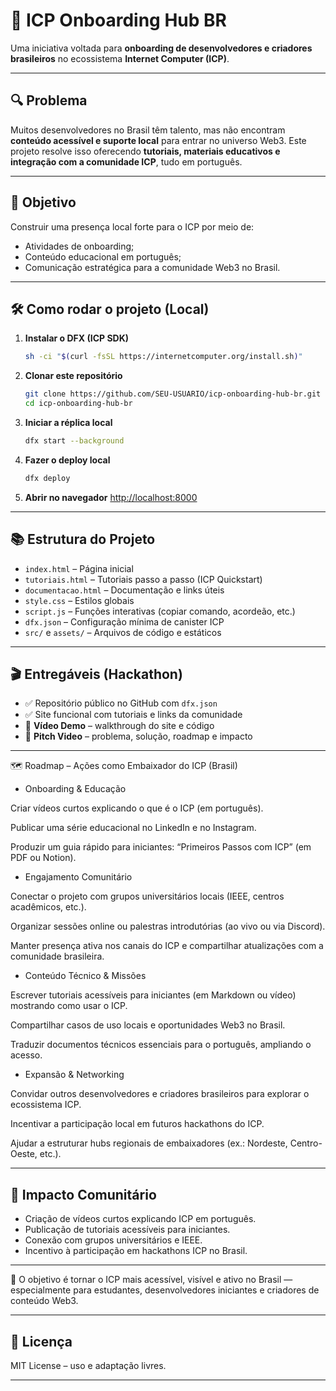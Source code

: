 
# 🚀 ICP Onboarding Hub BR

Uma iniciativa voltada para **onboarding de desenvolvedores e criadores brasileiros** no ecossistema **Internet Computer (ICP)**.

---

## 🔍 Problema

Muitos desenvolvedores no Brasil têm talento, mas não encontram **conteúdo acessível e suporte local** para entrar no universo Web3.
Este projeto resolve isso oferecendo **tutoriais, materiais educativos e integração com a comunidade ICP**, tudo em português.

---

## 🎯 Objetivo

Construir uma presença local forte para o ICP por meio de:

* Atividades de onboarding;
* Conteúdo educacional em português;
* Comunicação estratégica para a comunidade Web3 no Brasil.

---

## 🛠️ Como rodar o projeto (Local)

1. **Instalar o DFX (ICP SDK)**

   ```bash
   sh -ci "$(curl -fsSL https://internetcomputer.org/install.sh)"
   ```

2. **Clonar este repositório**

   ```bash
   git clone https://github.com/SEU-USUARIO/icp-onboarding-hub-br.git
   cd icp-onboarding-hub-br
   ```

3. **Iniciar a réplica local**

   ```bash
   dfx start --background
   ```

4. **Fazer o deploy local**

   ```bash
   dfx deploy
   ```

5. **Abrir no navegador**
   [http://localhost:8000](http://localhost:8000)

---

## 📚 Estrutura do Projeto

* `index.html` – Página inicial
* `tutoriais.html` – Tutoriais passo a passo (ICP Quickstart)
* `documentacao.html` – Documentação e links úteis
* `style.css` – Estilos globais
* `script.js` – Funções interativas (copiar comando, acordeão, etc.)
* `dfx.json` – Configuração mínima de canister ICP
* `src/` e `assets/` – Arquivos de código e estáticos

---

## 🎬 Entregáveis (Hackathon)

* ✅ Repositório público no GitHub com `dfx.json`
* ✅ Site funcional com tutoriais e links da comunidade
* 🎥 **Vídeo Demo** – walkthrough do site e código
* 🎥 **Pitch Video** – problema, solução, roadmap e impacto

---

🗺️ Roadmap – Ações como Embaixador do ICP (Brasil)
* Onboarding & Educação

Criar vídeos curtos explicando o que é o ICP (em português).

Publicar uma série educacional no LinkedIn e no Instagram.

Produzir um guia rápido para iniciantes: “Primeiros Passos com ICP” (em PDF ou Notion).

* Engajamento Comunitário

Conectar o projeto com grupos universitários locais (IEEE, centros acadêmicos, etc.).

Organizar sessões online ou palestras introdutórias (ao vivo ou via Discord).

Manter presença ativa nos canais do ICP e compartilhar atualizações com a comunidade brasileira.

* Conteúdo Técnico & Missões

Escrever tutoriais acessíveis para iniciantes (em Markdown ou vídeo) mostrando como usar o ICP.

Compartilhar casos de uso locais e oportunidades Web3 no Brasil.

Traduzir documentos técnicos essenciais para o português, ampliando o acesso.

* Expansão & Networking

Convidar outros desenvolvedores e criadores brasileiros para explorar o ecossistema ICP.

Incentivar a participação local em futuros hackathons do ICP.

Ajudar a estruturar hubs regionais de embaixadores (ex.: Nordeste, Centro-Oeste, etc.).

---

## 👥 Impacto Comunitário

* Criação de vídeos curtos explicando ICP em português.
* Publicação de tutoriais acessíveis para iniciantes.
* Conexão com grupos universitários e IEEE.
* Incentivo à participação em hackathons ICP no Brasil.

---

🎯 O objetivo é tornar o ICP mais acessível, visível e ativo no Brasil — especialmente para estudantes, desenvolvedores iniciantes e criadores de conteúdo Web3.

---

## 📌 Licença

MIT License – uso e adaptação livres.

---

